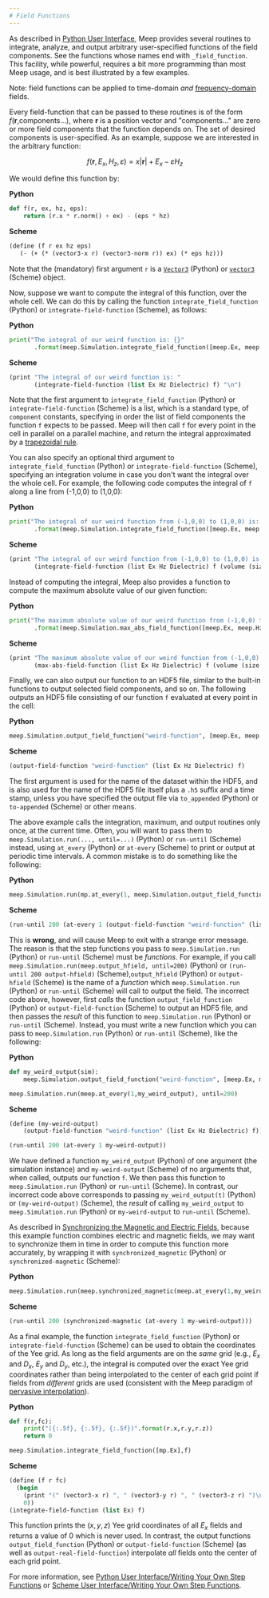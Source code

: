 ```yaml
---
# Field Functions
---
```


As described in [Python User Interface](Python_User_Interface.md), Meep provides several routines to integrate, analyze, and output arbitrary user-specified functions of the field components. See the functions whose names end with `_field_function`. This facility, while powerful, requires a bit more programming than most Meep usage, and is best illustrated by a few examples.

Note: field functions can be applied to time-domain *and* [frequency-domain](Python_User_Interface.md#frequency-domain-solver) fields.

Every field-function that can be passed to these routines is of the form *f*(**r**,components...), where **r** is a position vector and "components..." are zero or more field components that the function depends on. The set of desired components is user-specified. As an example, suppose we are interested in the arbitrary function:

$$f(\mathbf{r}, E_x, H_z, \varepsilon) = x |\mathbf{r}| + E_x - \varepsilon H_z$$

We would define this function by:

**Python**
```py
def f(r, ex, hz, eps):
    return (r.x * r.norm() + ex) - (eps * hz)
```

**Scheme**
```scm
(define (f r ex hz eps)
   (- (+ (* (vector3-x r) (vector3-norm r)) ex) (* eps hz)))
```

Note that the (mandatory) first argument `r` is a [`Vector3`](Python_User_Interface.md#vector3) (Python) or [`vector3`](https://libctl.readthedocs.io/en/latest/User_Reference) (Scheme) object.

Now, suppose we want to compute the integral of this function, over the whole cell. We can do this by calling the function `integrate_field_function` (Python) or `integrate-field-function` (Scheme), as follows:

**Python**
```py
print("The integral of our weird function is: {}"
	   .format(meep.Simulation.integrate_field_function([meep.Ex, meep.Hz, meep.Dielectric], f)))
```

**Scheme**
```scm
(print "The integral of our weird function is: "
       (integrate-field-function (list Ex Hz Dielectric) f) "\n")
```

Note that the first argument to `integrate_field_function` (Python) or `integrate-field-function` (Scheme) is a list, which is a standard type, of `component` constants, specifying in order the list of field components the function `f` expects to be passed. Meep will then call `f` for every point in the cell in parallel on a parallel machine, and return the integral approximated by a [trapezoidal rule](https://en.wikipedia.org/wiki/trapezoidal_rule).

You can also specify an optional third argument to `integrate_field_function` (Python) or `integrate-field-function` (Scheme), specifying an integration volume in case you don't want the integral over the whole cell. For example, the following code computes the integral of `f` along a line from (-1,0,0) to (1,0,0):

**Python**
```py
print("The integral of our weird function from (-1,0,0) to (1,0,0) is: {}"
	   .format(meep.Simulation.integrate_field_function([meep.Ex, meep.Hz, meep.Dielectric], f, meep.Volume(size=meep.Vector3(2,0,0), center=meep.Vector3(0,0,0)))))
```

**Scheme**
```scm
(print "The integral of our weird function from (-1,0,0) to (1,0,0) is: "
       (integrate-field-function (list Ex Hz Dielectric) f (volume (size 2 0 0) (center 0 0 0))) "\n")
```

Instead of computing the integral, Meep also provides a function to compute the maximum absolute value of our given function:

**Python**
```py
print("The maximum absolute value of our weird function from (-1,0,0) to (1,0,0) is: {}"
	   .format(meep.Simulation.max_abs_field_function([meep.Ex, meep.Hz, meep.Dielectric], f, meep.Volume(size=meep.Vector3(2,0,0), center=meep.Vector3(0,0,0)))))
```

**Scheme**
```scm
(print "The maximum absolute value of our weird function from (-1,0,0) to (1,0,0) is: "
       (max-abs-field-function (list Ex Hz Dielectric) f (volume (size 2 0 0) (center 0 0 0))) "\n")
```

Finally, we can also output our function to an HDF5 file, similar to the built-in functions to output selected field components, and so on. The following outputs an HDF5 file consisting of our function `f` evaluated at every point in the cell:

**Python**
```py
meep.Simulation.output_field_function("weird-function", [meep.Ex, meep.Hz, meep.Dielectric], f)
```

**Scheme**
```scm
(output-field-function "weird-function" (list Ex Hz Dielectric) f)
```

The first argument is used for the name of the dataset within the HDF5, and is also used for the name of the HDF5 file itself plus a `.h5` suffix and a time stamp, unless you have specified the output file via `to_appended` (Python) or `to-appended` (Scheme) or other means.

The above example calls the integration, maximum, and output routines only once, at the current time. Often, you will want to pass them to `meep.Simulation.run(..., until=...)` (Python) or `run-until` (Scheme) instead, using `at_every` (Python) or `at-every` (Scheme) to print or output at periodic time intervals. A common mistake is to do something like the following:

**Python**
```py
meep.Simulation.run(mp.at_every(1, meep.Simulation.output_field_function("weird-function", [meep.Ex, meep.Hz, meep.Dielectric], f)), until=200)
```

**Scheme**
```scm
(run-until 200 (at-every 1 (output-field-function "weird-function" (list Ex Hz Dielectric) f)))
```

This is **wrong**, and will cause Meep to exit with a strange error message. The reason is that the step functions you pass to `meep.Simulation.run` (Python) or `run-until` (Scheme) must be *functions*. For example, if you call `meep.Simulation.run(meep.output_hfield, until=200)` (Python) or `(run-until 200 output-hfield)` (Scheme),`output_hfield` (Python) or  `output-hfield` (Scheme)  is the name of a *function* which `meep.Simulation.run` (Python) or `run-until` (Scheme) will call to output the field. The incorrect code above, however, first *calls* the function `output_field_function` (Python) or `output-field-function` (Scheme) to output an HDF5 file, and then passes the *result* of this function to `meep.Simulation.run` (Python) or `run-until` (Scheme). Instead, you must write a new function which you can pass to `meep.Simulation.run` (Python) or `run-until` (Scheme), like the following:

**Python**
```py
def my_weird_output(sim):
    meep.Simulation.output_field_function("weird-function", [meep.Ex, meep.Hz, meep.Dielectric], f)    

meep.Simulation.run(meep.at_every(1,my_weird_output), until=200)
```

**Scheme**
```scm
(define (my-weird-output)
	(output-field-function "weird-function" (list Ex Hz Dielectric) f))

(run-until 200 (at-every 1 my-weird-output))
```

We have defined a function `my_weird_output` (Python) of one argument (the simulation instance) and `my-weird-output` (Scheme) of no arguments that, when called, outputs our function `f`. We then pass this function to `meep.Simulation.run` (Python) or `run-until` (Scheme). In contrast, our incorrect code above corresponds to passing `my_weird_output(t)` (Python) or `(my-weird-output)` (Scheme), the *result* of calling `my_weird_output` to `meep.Simulation.run` (Python) or `my-weird-output` to `run-until` (Scheme).

As described in [Synchronizing the Magnetic and Electric Fields](Synchronizing_the_Magnetic_and_Electric_Fields.md), because this example function combines electric and magnetic fields, we may want to synchronize them in time in order to compute this function more accurately, by wrapping it with `synchronized_magnetic` (Python) or `synchronized-magnetic` (Scheme):

**Python**
```py
meep.Simulation.run(meep.synchronized_magnetic(meep.at_every(1,my_weird_output)), until=200)
```

**Scheme**
```scm
(run-until 200 (synchronized-magnetic (at-every 1 my-weird-output)))
```

As a final example, the function `integrate_field_function` (Python) or `integrate-field-function` (Scheme) can be used to obtain the coordinates of the Yee grid. As long as the field arguments are on the *same* grid (e.g., $E_x$ and $D_x$, $E_y$ and $D_y$, etc.), the integral is computed over the exact Yee grid coordinates rather than being interpolated to the center of each grid point if fields from *different* grids are used (consistent with the Meep paradigm of [pervasive interpolation](Introduction.md#the-illusion-of-continuity)).

**Python**
```py
def f(r,fc):
    print("({:.5f}, {:.5f}, {:.5f})".format(r.x,r.y,r.z))
    return 0

meep.Simulation.integrate_field_function([mp.Ex],f)
```

**Scheme**
```scm
(define (f r fc)
  (begin
    (print "(" (vector3-x r) ", " (vector3-y r) ", " (vector3-z r) ")\n")
    0))
(integrate-field-function (list Ex) f)
```

This function prints the $(x,y,z)$ Yee grid coordinates of all $E_x$ fields and returns a value of 0 which is never used. In contrast, the output functions `output_field_function` (Python) or `output-field-function` (Scheme) (as well as `output-real-field-function`) interpolate *all* fields onto the center of each grid point.

For more information, see [Python User Interface/Writing Your Own Step Functions](Python_User_Interface.md#writing-your-own-step-functions) or [Scheme User Interface/Writing Your Own Step Functions](Scheme_User_Interface.md#writing-your-own-step-functions).
